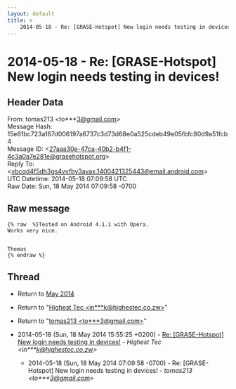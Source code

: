 ```yaml
---
layout: default
title: >
    2014-05-18 - Re: [GRASE-Hotspot] New login needs testing in devices!
---
```


# 2014-05-18 - Re: [GRASE-Hotspot] New login needs testing in devices!

## Header Data

From: tomas213 \<to***3@gmail.com\><br>
Message Hash: 15e61bc723a167d006197a6737c3d73d68e0a525cdeb49e05fbfc80d9a51fcb4<br>
Message ID: \<27aaa30e-47ca-40b2-b4f1-4c3a0a7e281e@grasehotspot.org\><br>
Reply To: \<vbcqd4f5dh3gs4vvfby3avax.1400421325443@email.android.com\><br>
UTC Datetime: 2014-05-18 07:09:58 UTC<br>
Raw Date: Sun, 18 May 2014 07:09:58 -0700<br>

## Raw message

```
{% raw  %}Tested on Android 4.1.1 with Opera.
Works very nice.


Thomas
{% endraw %}
```

## Thread

+ Return to [May 2014](/archive/2014/05)

+ Return to "[Highest Tec <in***k<span>@</span>highestec.co.zw>](/authors/in___k_at_highestec_co_zw)"
+ Return to "[tomas213 <to***3<span>@</span>gmail.com>](/authors/to___3_at_gmail_com)"

+ 2014-05-18 (Sun, 18 May 2014 15:55:25 +0200) - [Re: [GRASE-Hotspot] New login needs testing in devices!](/archive/2014/05/4f8e95829f5270d4fe65e6ae1438357cbea19d15903825c32726d50487263491) - _Highest Tec \<in***k@highestec.co.zw\>_
  + 2014-05-18 (Sun, 18 May 2014 07:09:58 -0700) - Re: [GRASE-Hotspot] New login needs testing in devices! - _tomas213 \<to***3@gmail.com\>_

